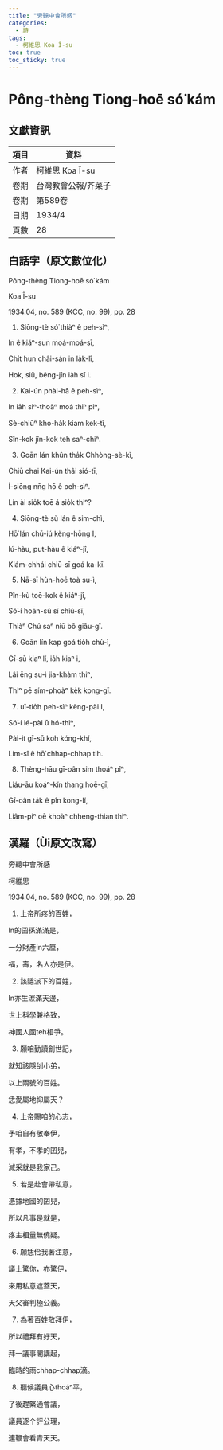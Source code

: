 ```yaml
---
title: "旁聽中會所感"
categories:
  - 詩
tags:
  - 柯維思 Koa Î-su
toc: true
toc_sticky: true
---
```


# Pông-thèng Tiong-hoē só͘ kám

## 文獻資訊

| 項目 | 資料 |
|---|---|
| 作者 | 柯維思 Koa Î-su |
| 卷期 | 台灣教會公報/芥菜子 |
| 卷期 | 第589卷 |
| 日期 | 1934/4 |
| 頁數 | 28 |

## 白話字（原文數位化）

Pông-thèng Tiong-hoē só͘ kám

Koa Î-su

1934.04, no. 589 (KCC, no. 99), pp. 28

1. Siōng-tè só͘ thiàⁿ ê peh-sìⁿ,

In ê kiáⁿ-sun moá-moá-sī,

Chi̍t hun châi-sán in la̍k-lî,

Hok, siū, bêng-jîn ia̍h sī i.

2. Kai-ún phài-hā ê peh-sìⁿ,

In ia̍h siⁿ-thoàⁿ moá thiⁿ piⁿ,

Sè-chiūⁿ kho-ha̍k kiam kek-tì,

Sîn-kok jîn-kok teh saⁿ-chiⁿ.

3. Goān lán khûn tha̍k Chhòng-sè-kì,

Chiū chai Kai-ún thâi sió-tī,

Í-siōng nn̄g hō ê peh-sìⁿ.

Lín ài sio̍k toē á sio̍k thiⁿ?

4. Siōng-tè sù lán ê sim-chì,

Hō͘ lán chū-iú kèng-hōng I,

Iú-hàu, put-hàu ê kiáⁿ-jî,

Kiám-chhái chiū-sī goá ka-kī.

5. Nā-sī hùn-hoē toà su-ì,

Pîn-kù toē-kok ê kiáⁿ-jî,

Só͘-í hoān-sū sī chiū-sī,

Thiàⁿ Chú saⁿ niū bô giâu-gî.

6. Goān lín kap goá tio̍h chù-ì,

Gī-sū kiaⁿ lí, ia̍h kiaⁿ i,

Lâi ēng su-ì jia-khàm thiⁿ,

Thiⁿ pē sím-phoàⁿ ke̍k kong-gī.

7. uī-tio̍h peh-sìⁿ kèng-pài I,

Só͘-í lé-pài ū hó-thiⁿ,

Pài-it gī-sū koh kóng-khí,

Lím-sî ê hō͘ chhap-chhap tih.

8. Thèng-hāu gī-oân sim thoáⁿ pîⁿ,

Liáu-āu koáⁿ-kín thang hoē-gī,

Gī-oân ta̍k ê pîn kong-lí,

Liâm-piⁿ oē khoàⁿ chheng-thian thiⁿ.

## 漢羅（Ùi原文改寫）

旁聽中會所感

柯維思

1934.04, no. 589 (KCC, no. 99), pp. 28

1. 上帝所疼的百姓，

In的囝孫滿滿是，

一分財產in六厘，

福，壽，名人亦是伊。

2. 該隱派下的百姓，

In亦生湠滿天邊，

世上科學兼格致，

神國人國teh相爭。

3. 願咱勤讀創世記，

就知該隱刣小弟，

以上兩號的百姓。

恁愛屬地抑屬天？

4. 上帝賜咱的心志，

予咱自有敬奉伊，

有孝，不孝的囝兒，

減采就是我家己。

5. 若是赴會帶私意，

憑據地國的囝兒，

所以凡事是就是，

疼主相量無僥疑。

6. 願恁佮我著注意，

議士驚你，亦驚伊，

來用私意遮蓋天，

天父審判極公義。

7. 為著百姓敬拜伊，

所以禮拜有好天，

拜一議事閣講起，

臨時的雨chhap-chhap滴。

8. 聽候議員心thoáⁿ平，

了後趕緊通會議，

議員逐个評公理，

連鞭會看青天天。
